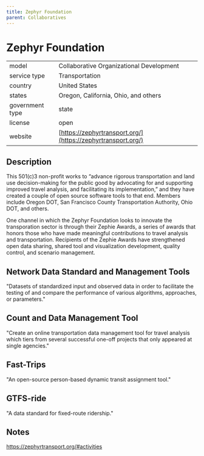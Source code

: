 ```yaml
---
title: Zephyr Foundation
parent: Collaboratives
---
```


# Zephyr Foundation

|                   |                                          |
|:------------------|:-----------------------------------------|
| model             | Collaborative Organizational Development
| service type      | Transportation
| country           | United States
| states            | Oregon, California, Ohio, and others
| government type   | state
| license           | open
| website           | [https://zephyrtransport.org/](https://zephyrtransport.org/)

## Description
This 501(c)3 non-profit works to “advance rigorous transportation and land use decision-making for the public good by advocating for and supporting improved travel analysis, and facilitating its implementation,” and they have created a couple of open source software tools to that end. Members include Oregon DOT, San Francisco County Transportation Authority, Ohio DOT, and others.

One channel in which the Zephyr Foundation looks to innovate the transporation sector is through their Zephie Awards, a series of awards that honors those who have made meaningful contributions to travel analysis and transportation. Recipients of the Zephie Awards have strengthened open data sharing, shared tool and visualization development, quality control, and scenario management. 

## Network Data Standard and Management Tools
"Datasets of standardized input and observed data in order to facilitate the testing of and compare the performance of various algorithms, approaches, or parameters."

## Count and Data Management Tool
"Create an online transportation data management tool for travel analysis which tiers from several successful one-off projects that only appeared at single agencies."

## Fast-Trips
"An open-source person-based dynamic transit assignment tool."

## GTFS-ride
"A data standard for fixed-route ridership."

## Notes
https://zephyrtransport.org/#activities
